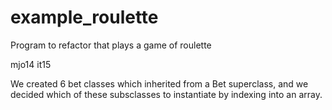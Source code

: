 # example_roulette
Program to refactor that plays a game of roulette

mjo14
it15

We created 6 bet classes which inherited from a Bet superclass, and we decided which of these subsclasses to instantiate by indexing into an array.
